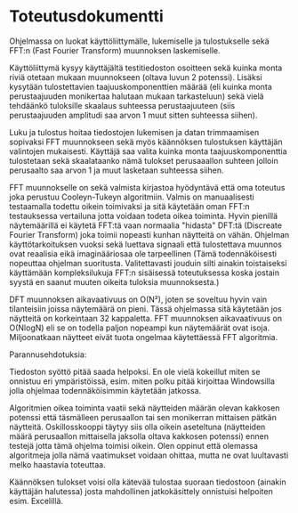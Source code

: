 # Toteutusdokumentti

Ohjelmassa on luokat käyttöliittymälle, lukemiselle ja tulostukselle sekä FFT:n (Fast Fourier Transform) muunnoksen laskemiselle.

Käyttöliittymä kysyy käyttäjältä testitiedoston osoitteen sekä kuinka monta riviä otetaan mukaan muunnokseen (oltava luvun 2 potenssi).
Lisäksi kysytään tulostettavien taajuuskomponenttien määrää (eli kuinka monta perustaajuuden monikertaa halutaan mukaan tarkasteluun) sekä vielä tehdäänkö tuloksille skaalaus suhteessa perustaajuuteen (siis perustaajuuden amplitudi saa arvon 1 muut sitten suhteessa siihen).

Luku ja tulostus hoitaa tiedostojen lukemisen ja datan trimmaamisen sopivaksi FFT muunnokseen sekä myös käännöksen tulostuksen käyttäjän valintojen mukaisesti. Käyttäjä saa valita kuinka monta taajuuskomponenttia tulostetaan sekä skaalataanko nämä tulokset perusaaallon suhteen jolloin perusaalto saa arvon 1 ja muut lasketaan suhteessa siihen.

FFT muunnokselle on sekä valmista kirjastoa hyödyntävä että oma toteutus joka perustuu Cooleyn-Tukeyn algoritmiin. Valmis on manuaalisesti testaamalla todettu oikein toimivaksi ja sitä käytetään oman FFT:n testauksessa vertailuna jotta voidaan todeta oikea toiminta. Hyvin pienillä näytemäärillä ei käytetä FFT:tä vaan normaalia "hidasta" DFT:tä (Discreate Fourier Transform) joka toimii nopeasti kunhan näytteitä on vähän. Ohjelman käyttötarkoituksen vuoksi sekä luettava signaali että tulostettava muunnos ovat reaalisia eikä imaginääriosaa ole tarpeellinen (Tämä todennäköisesti nopeuttaa ohjelman suoritusta. Valitettavasti jouduin silti ainakin toistaiseksi käyttämään kompleksilukuja FFT:n sisäisessä toteutuksessa koska jostain syystä en saanut muuten oikeita tuloksia muunnoksesta.)

DFT muunnoksen aikavaativuus on O(N²), joten se soveltuu hyvin vain tilanteisiin joissa näytemäärä on pieni. Tässä ohjelmassa sitä käytetään jos näytteitä on korkeintaan 32 kappaletta.
FFT muunnoksen aikavaativuus on O(NlogN) eli se on todella paljon nopeampi kun näytemäärät ovat isoja. Miljoonatkaan näytteet eivät tuota ongelmaa käytettäessä FFT algoritmia.


Parannusehdotuksia:

Tiedoston syöttö pitää saada helpoksi. En ole vielä kokeillut miten se onnistuu eri ympäristöissä, esim. miten polku pitää kirjoittaa Windowsilla jolla ohjelmaa todennäköisimmin käytetään jatkossa.

Algoritmien oikea toiminta vaatii sekä näytteiden määrän olevan kakkosen potenssi että täsmälleen perusaallon tai sen monikerran mittaisen pätkän näytteitä. Oskillosskooppi täytyy siis olla oikein aseteltuna (näytteiden määrä perusaallon mittaisella jaksolla oltava kakkosen potenssi) ennen testejä jotta tämä ohjelma toimisi oikein. Olen oppinut että olemassa algoritmeja jolla nämä vaatimukset voidaan ohittaa, mutta ne ovat luultavasti melko haastavia toteuttaa.

Käännöksen tulokset voisi olla kätevää tulostaa suoraan tiedostoon (ainakin käyttäjän halutessa) josta mahdollinen jatkokäsittely onnistuisi helpoiten esim. Excelillä.
